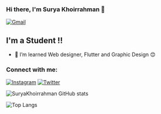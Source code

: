 ### Hi there, I'm Surya Khoirrahman 👋

[<img alt="Gmail" src="https://img.shields.io/badge/suryakhoirrahman1@gmail.com-D14836?style=for-the-badge&logo=gmail&logoColor=white" />][EMAIL]



## I'm a Student !!

- 🌱 I’m learned Web designer, Flutter and Graphic Design 😊


### Connect with me:

[<img alt="Instagram" src="https://img.shields.io/badge/surya_khoirrahman %20-%23E4405F.svg?&style=for-the-badge&logo=Instagram&logoColor=white"/>][INSTAGRAM]
[<img alt="Twitter" src="https://img.shields.io/badge/candu_kafein %20-%7FFFD4.svg?&style=for-the-badge&logo=Twitter&logoColor=white"/>][TWITTER]




![SuryaKhoirrahman GitHub stats](https://github-readme-stats.vercel.app/api?username=The-K0N&show_icons=true&theme=radical)

![Top Langs](https://github-readme-stats.vercel.app/api/top-langs/?username=The-K0N&layout=compact&theme=blueberry)

[INSTAGRAM]: https://www.instagram.com/surya_khoirrahman
[TWITTER]: https://www.twitter.com/candu_kafein
[EMAIL]: mailto:suryakhoirrahman1@gmail.com
